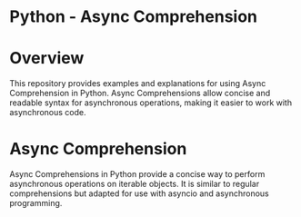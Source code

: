# Python - Async Comprehension

# Overview

This repository provides examples and explanations for using Async Comprehension in Python. Async Comprehensions allow concise and readable syntax for asynchronous operations, making it easier to work with asynchronous code.

# Async Comprehension

Async Comprehensions in Python provide a concise way to perform asynchronous operations on iterable objects. It is similar to regular comprehensions but adapted for use with asyncio and asynchronous programming.

